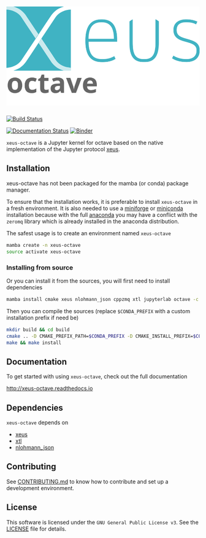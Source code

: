 # ![xeus-octave](docs/source/xeus-logo.svg)




[![Build Status](https://github.com/rapgenic/xeus-octave/actions/workflows/main.yml/badge.svg)](https://github.com/rapgenic/xeus-octave/actions/workflows/main.yml)

[![Documentation Status](http://readthedocs.org/projects/xeus-python/badge/?version=latest)](https://xeus-octavereadthedocs.io/en/latest/?badge=latest)
[![Binder](https://mybinder.org/badge_logo.svg)](https://mybinder.org/v2/gh/rapgenic/xeus-octave/main?urlpath=/lab/tree/notebooks/xeus-octave.ipynb)

`xeus-octave` is a Jupyter kernel for octave based on the native implementation of the
Jupyter protocol [xeus](https://github.com/jupyter-xeus/xeus).

## Installation

xeus-octave has not been packaged for the mamba (or conda) package manager.

To ensure that the installation works, it is preferable to install `xeus-octave` in a
fresh environment. It is also needed to use a
[miniforge](https://github.com/conda-forge/miniforge#mambaforge) or
[miniconda](https://conda.io/miniconda.html) installation because with the full
[anaconda](https://www.anaconda.com/) you may have a conflict with the `zeromq` library
which is already installed in the anaconda distribution.

The safest usage is to create an environment named `xeus-octave`

```bash
mamba create -n xeus-octave
source activate xeus-octave
```

<!-- ### Installing from conda-forge

Then you can install in this environment `xeus-octave` and its dependencies

```bash
mamba install`xeus-octave` notebook -c conda-forge
``` -->

### Installing from source

Or you can install it from the sources, you will first need to install dependencies

```bash
mamba install cmake xeus nlohmann_json cppzmq xtl jupyterlab octave -c conda-forge
```

Then you can compile the sources (replace `$CONDA_PREFIX` with a custom installation
prefix if need be)

```bash
mkdir build && cd build
cmake .. -D CMAKE_PREFIX_PATH=$CONDA_PREFIX -D CMAKE_INSTALL_PREFIX=$CONDA_PREFIX -D CMAKE_INSTALL_LIBDIR=lib
make && make install
```

<!-- ## Trying it online

To try out xeus-octave interactively in your web browser, just click on the binder link:
(Once Conda Package is Ready)

[![Binder](binder-logo.svg)](https://mybinder.org/v2/gh/rapgenic/xeus-octave/main?urlpath=/lab/tree/notebooks/xeus-octave.ipynb) -->



## Documentation

To get started with using `xeus-octave`, check out the full documentation

http://xeus-octave.readthedocs.io


## Dependencies

`xeus-octave` depends on

- [xeus](https://github.com/jupyter-xeus/xeus)
- [xtl](https://github.com/xtensor-stack/xtl)
- [nlohmann_json](https://github.com/nlohmann/json)



## Contributing

See [CONTRIBUTING.md](./CONTRIBUTING.md) to know how to contribute and set up a
development environment.

## License

This software is licensed under the `GNU General Public License v3`. See the [LICENSE](LICENSE)
file for details.
